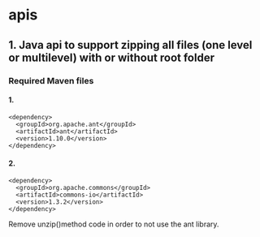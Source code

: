 # apis

## 1. Java api to support zipping all files (one level or multilevel) with or without root folder
### Required Maven files 
#### 1. 

    <dependency>
      <groupId>org.apache.ant</groupId>
      <artifactId>ant</artifactId>
      <version>1.10.0</version>
    </dependency>
#### 2. 

    <dependency>
      <groupId>org.apache.commons</groupId>
      <artifactId>commons-io</artifactId>
      <version>1.3.2</version>
    </dependency>
  
  Remove unzip()method code in order to not use the ant library.
